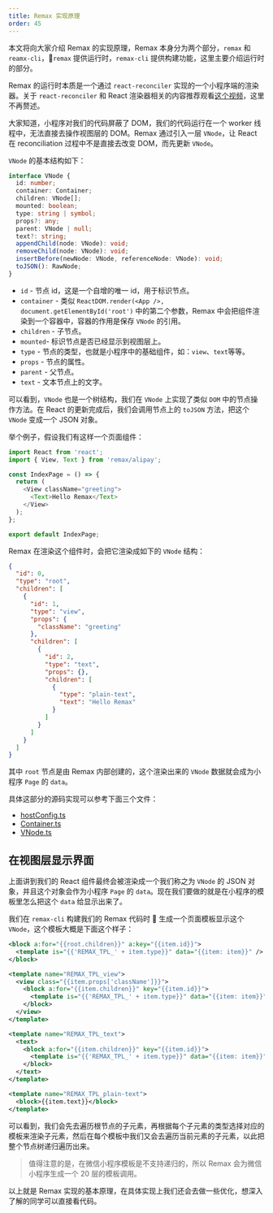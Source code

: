 ```yaml
---
title: Remax 实现原理
order: 45
---
```


本文将向大家介绍 Remax 的实现原理，Remax 本身分为两个部分，`remax` 和 `reamx-cli`，`remax` 提供运行时，`remax-cli` 提供构建功能，这里主要介绍运行时的部分。

Remax 的运行时本质是一个通过 `react-reconciler` 实现的一个小程序端的渲染器。关于 `react-reconciler` 和 React 渲染器相关的内容推荐观看[这个视频](https://www.youtube.com/watch?v=CGpMlWVcHok)，这里不再赘述。

大家知道，小程序对我们的代码屏蔽了 DOM，我们的代码运行在一个 worker 线程中，无法直接去操作视图层的 DOM。Remax 通过引入一层 `VNode`，让 React 在 reconciliation 过程中不是直接去改变 DOM，而先更新 `VNode`。

`VNode` 的基本结构如下：

```typescript
interface VNode {
  id: number;
  container: Container;
  children: VNode[];
  mounted: boolean;
  type: string | symbol;
  props?: any;
  parent: VNode | null;
  text?: string;
  appendChild(node: VNode): void;
  removeChild(node: VNode): void;
  insertBefore(newNode: VNode, referenceNode: VNode): void;
  toJSON(): RawNode;
}
```

- `id` - 节点 id，这是一个自增的唯一 id，用于标识节点。
- `container` - 类似 `ReactDOM.render(<App />, document.getElementById('root')` 中的第二个参数，Remax 中会把组件渲染到一个容器中，容器的作用是保存 `VNode` 的引用。
- `children` - 子节点。
- `mounted`- 标识节点是否已经显示到视图层上。
- `type` - 节点的类型，也就是小程序中的基础组件，如：`view`、`text`等等。
- `props` - 节点的属性。
- `parent` - 父节点。
- `text` - 文本节点上的文字。

可以看到，`VNode` 也是一个树结构，我们在 `VNode` 上实现了类似 `DOM` 中的节点操作方法。在 React 的更新完成后，我们会调用节点上的 `toJSON` 方法，把这个 `VNode` 变成一个 JSON 对象。

举个例子，假设我们有这样一个页面组件：

```javascript
import React from 'react';
import { View, Text } from 'remax/alipay';

const IndexPage = () => {
  return (
    <View className="greeting">
      <Text>Hello Remax</Text>
    </View>
  );
};

export default IndexPage;
```

Remax 在渲染这个组件时，会把它渲染成如下的 `VNode` 结构：

```json
{
  "id": 0,
  "type": "root",
  "children": [
    {
      "id": 1,
      "type": "view",
      "props": {
        "className": "greeting"
      },
      "children": [
        {
          "id": 2,
          "type": "text",
          "props": {},
          "children": [
            {
              "type": "plain-text",
              "text": "Hello Remax"
            }
          ]
        }
      ]
    }
  ]
}
```

其中 `root` 节点是由 Remax 内部创建的，这个渲染出来的 `VNode` 数据就会成为小程序 `Page` 的 `data`。

具体这部分的源码实现可以参考下面三个文件：

- [hostConfig.ts](https://github.com/remaxjs/remax/blob/cdc068ecd97d31f611713f3b69df03044de1d6d9/packages/remax/src/hostConfig.ts)
- [Container.ts](https://github.com/remaxjs/remax/blob/cdc068ecd97d31f611713f3b69df03044de1d6d9/packages/remax/src/Container.ts#)
- [VNode.ts](https://github.com/remaxjs/remax/blob/cdc068ecd97d31f611713f3b69df03044de1d6d9/packages/remax/src/VNode.ts)

## 在视图层显示界面

上面讲到我们的 React 组件最终会被渲染成一个我们称之为 `VNode` 的 JSON 对象，并且这个对象会作为小程序 `Page` 的 `data`。现在我们要做的就是在小程序的模板里怎么把这个 `data` 给显示出来了。

我们在 `remax-cli` 构建我们的 Remax 代码时  生成一个页面模板显示这个 `VNode`，这个模板大概是下面这个样子：

```xml
<block a:for="{{root.children}}" a:key="{{item.id}}">
  <template is="{{'REMAX_TPL_' + item.type}}" data="{{item: item}}" />
</block>

<template name="REMAX_TPL_view">
  <view class="{{item.props['className']}}">
    <block a:for="{{item.children}}" key="{{item.id}}">
      <template is="{{'REMAX_TPL_' + item.type}}" data="{{item: item}}" />
    </block>
  </view>
</template>

<template name="REMAX_TPL_text">
  <text>
    <block a:for="{{item.children}}" key="{{item.id}}">
      <template is="{{'REMAX_TPL_' + item.type}}" data="{{item: item}}" />
    </block>
  </text>
</template>

<template name="REMAX_TPL_plain-text">
  <block>{{item.text}}</block>
</template>
```

可以看到，我们会先去遍历根节点的子元素，再根据每个子元素的类型选择对应的模板来渲染子元素，然后在每个模板中我们又会去遍历当前元素的子元素，以此把整个节点树递归遍历出来。

> 值得注意的是，在微信小程序模板是不支持递归的，所以 Remax 会为微信小程序生成一个 20 层的模板调用。

以上就是 Remax 实现的基本原理，在具体实现上我们还会去做一些优化，想深入了解的同学可以直接看代码。
